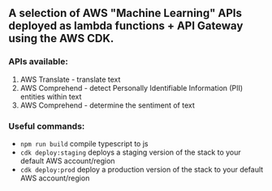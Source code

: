 ## A selection of AWS "Machine Learning" APIs deployed as lambda functions + API Gateway using the AWS CDK.

### APIs available:

1. AWS Translate - translate text
2. AWS Comprehend - detect Personally Identifiable Information (PII) entities within text
3. AWS Comprehend - determine the sentiment of text

### Useful commands:

- `npm run build` compile typescript to js
- `cdk deploy:staging` deploys a staging version of the stack to your default AWS account/region
- `cdk deploy:prod` deploy a production version of the stack to your default AWS account/region
